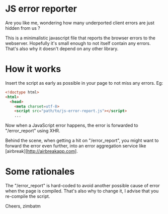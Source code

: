 JS error reporter
=================

Are you like me, wondering how many underported client errors are just
hidden from us ?

This is a minimalistic javascript file that reports the browser errors
to the webserver. Hopefully it's small enough to not itself contain any
errors. That's also why it doesn't depend on any other library.

How it works
============

Insert the script as early as possible in your page to not miss any
errors. Eg:

```html
<!doctype html>
<html>
  <head>
    <meta charset=utf-8>
    <script src="path/to/js-error-report.js"></script>
    ...
```

Now when a JavaScript error happens, the error is forwarded to
"/error_report" using XHR.

Behind the scene, when getting a hit on "/error_report", you might want
to forward the error even further, into an error aggregation service
like [airbreak][http://airbreakapp.com].

Some rationales
===============

The "/error_report" is hard-coded to avoid another possible cause of
error when the page is compiled. That's also why to change it, I advise
that you re-compile the script.

Cheers,
  zimbatm
